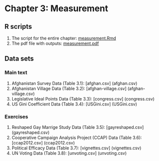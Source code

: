 # Chapter 3: Measurement

## R scripts
1. The script for the entire chapter: [measurement.Rmd](measurement.Rmd)
2. The pdf file with outputs: [measurement.pdf](measurement.pdf)

## Data sets
### Main text
1. Afghanistan Survey Data (Table 3.1): [afghan.csv] (afghan.csv)
2. Afghanistan Village Data (Table 3.2): [afghan-village.csv] (afghan-village.csv)
3. Legislative Ideal Points Data (Table 3.3): [congress.csv] (congress.csv)
4. US Gini Coefficient Data (Table 3.4): [USGini.csv] (USGini.csv)

### Exercises
1. Reshaped Gay Marrige Study Data (Table 3.5): [gayreshaped.csv] (gayreshaped.csv)
2. Cooperative Campaign Analysis Project (CCAP) Data (Table 3.6): [ccap2012.csv] (ccap2012.csv)
3. Political Efficacy Data (Table 3.7): [vignettes.csv] (vignettes.csv)
4. UN Voting Data (Table 3.8): [unvoting.csv] (unvoting.csv)
